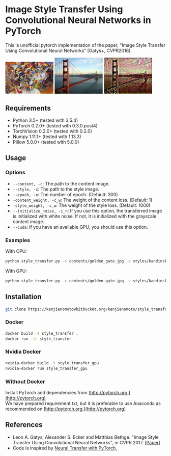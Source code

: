 # Image Style Transfer Using Convolutional Neural Networks in PyTorch
This is unofficial pytorch implementation of the paper, "Image Style Transfer Using Convolutional Neural Networks" [Gatys+, CVPR2016].

<img src='imgs/style.jpg' title='Style Image' width='30%'> <img src='imgs/content.jpg' title='Content Image' width='30%'> <img src='imgs/transferred.jpg' title='Transferred Image' width='30%'>

## Requirements
* Python 3.5+ (tested with 3.5.4)
* PyTorch 0.2.0+ (tested with 0.3.0.post4)
* TorchVision 0.2.0+ (tested with 0.2.0)
* Numpy 1.11.1+ (tested with 1.13.3)
* Pillow 5.0.0+ (tested with 5.0.0)

## Usage
### Options
* `--content, -c`: The path to the content image.
* `--style, -s`: The path to the style image.
* `--epoch, -e`: The number of epoch. (Default: 300)
* `-content_weight, -c_w`: The weight of the content loss. (Default: 1)
* `-style_weight, -s_w`: The weight of the style loss. (Default: 1000)
* `--initialize_noise, -i_n`: If you use this option, the transferred image is initialized with white noise. If not, it is initialized with the grayscale content image.
* `--cuda`: If you have an available GPU, you should use this option.

### Examples
With CPU:
```bash
python style_transfer.py -c contents/golden_gate.jpg -s styles/kandinsky.jpg
```
With GPU:
```bash
python style_transfer.py -c contents/golden_gate.jpg -s styles/kandinsky.jpg --cuda
```

## Installation
```bash
git clone https://kenjienomoto@bitbucket.org/kenjienomoto/style_transfer_cvpr2016.git
```

### Docker
```bash
docker build -t style_transfer .
docker run -it style_transfer
```
### Nvidia Docker
```bash
nvidia-docker build -t style_transfer_gpu .
nvidia-docker run style_transfer_gpu
```
### Without Docker
Install PyTorch and dependencies from [http://pytorch.org.](http://pytorch.org)  
We have prepared requirement.txt, but it is preferable to use Anaconda as recommended on [http://pytorch.org.](http://pytorch.org)

## References
* Leon A. Gatys, Alexander S. Ecker and Matthias Bethge. "Image Style Transfer Using Convolutional Neural Networks", in CVPR 2017. [[Paper]](https://www.cv-foundation.org/openaccess/content_cvpr_2016/papers/Gatys_Image_Style_Transfer_CVPR_2016_paper.pdf)
* Code is inspired by [Neural Transfer with PyTorch.](http://pytorch.org/tutorials/advanced/neural_style_tutorial.html)

